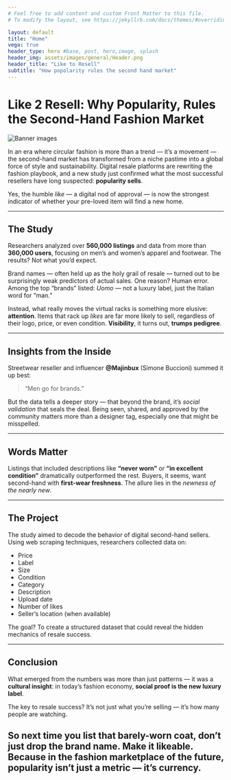 ```yaml
---
# Feel free to add content and custom Front Matter to this file.
# To modify the layout, see https://jekyllrb.com/docs/themes/#overriding-theme-defaults

layout: default
title: "Home"
vega: true
header_type: hero #base, post, hero,image, splash
header_img: assets/images/general/Header.png
header_title: "Like to Resell"
subtitle: "How popolarity rules the second hand market"
---
```

# Like 2 Resell: Why Popularity, Rules the Second-Hand Fashion Market

![Banner images](assets/images/home/griglia_immagini_home.png)

In an era where circular fashion is more than a trend — it’s a movement — the second-hand market has transformed from a niche pastime into a global force of style and sustainability. Digital resale platforms are rewriting the fashion playbook, and a new study just confirmed what the most successful resellers have long suspected: **popularity sells**.
 
Yes, the humble *like* — a digital nod of approval — is now the strongest indicator of whether your pre-loved item will find a new home.
 
---
 
## The Study
 
Researchers analyzed over **560,000 listings** and data from more than **360,000 users**, focusing on men’s and women’s apparel and footwear. The results? Not what you’d expect.
 
Brand names — often held up as the holy grail of resale — turned out to be surprisingly weak predictors of actual sales. One reason? Human error. Among the top “brands” listed: *Uomo* — not a luxury label, just the Italian word for “man.”
 
Instead, what really moves the virtual racks is something more elusive: **attention**. Items that rack up *likes* are far more likely to sell, regardless of their logo, price, or even condition. **Visibility**, it turns out, **trumps pedigree**.
 
---
 
## Insights from the Inside
 
Streetwear reseller and influencer **@Majinbux** (Simone Buccioni) summed it up best:
 
> “Men go for brands.”
 
But the data tells a deeper story — that beyond the brand, it’s *social validation* that seals the deal. Being seen, shared, and approved by the community matters more than a designer tag, especially one that might be misspelled.
 
---
 
## Words Matter
 
Listings that included descriptions like **“never worn”** or **“in excellent condition”** dramatically outperformed the rest. Buyers, it seems, want second-hand with **first-wear freshness**. The allure lies in the *newness of the nearly new*.
 
---
 
## The Project
 
The study aimed to decode the behavior of digital second-hand sellers. Using web scraping techniques, researchers collected data on:
 
- Price  
- Label  
- Size  
- Condition  
- Category  
- Description  
- Upload date  
- Number of likes  
- Seller’s location (when available)  
 
The goal? To create a structured dataset that could reveal the hidden mechanics of resale success.
 
---
 
## Conclusion
 
What emerged from the numbers was more than just patterns — it was a **cultural insight**: in today’s fashion economy, **social proof is the new luxury label**.
 
The key to resale success? It’s not just what you’re selling — it’s how many people are watching.
 
So next time you list that barely-worn coat, don’t just drop the brand name. **Make it likeable**. Because in the fashion marketplace of the future, **popularity isn’t just a metric — it’s currency**.
---
